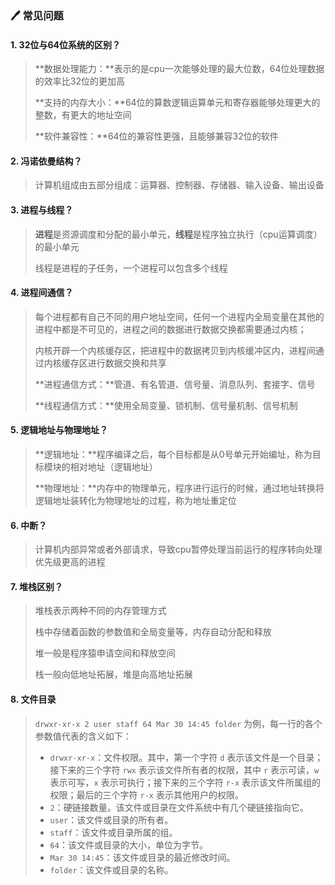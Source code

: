 ### :pen: 常见问题

#### 1. 32位与64位系统的区别？

> **数据处理能力：**表示的是cpu一次能够处理的最大位数，64位处理数据的效率比32位的更加高
>
> **支持的内存大小：**64位的算数逻辑运算单元和寄存器能够处理更大的整数，有更大的地址空间
>
> **软件兼容性：**64位的兼容性更强，且能够兼容32位的软件

#### 2. 冯诺依曼结构？

> 计算机组成由五部分组成：运算器、控制器、存储器、输入设备、输出设备

#### 3. 进程与线程？

> **进程**是资源调度和分配的最小单元，**线程**是程序独立执行（cpu运算调度）的最小单元
>
> 线程是进程的子任务，一个进程可以包含多个线程

#### 4. 进程间通信？

> 每个进程都有自己不同的用户地址空间，任何一个进程内全局变量在其他的进程中都是不可见的，进程之间的数据进行数据交换都需要通过内核；
>
> 内核开辟一个内核缓存区，把进程中的数据拷贝到内核缓冲区内，进程间通过内核缓存区进行数据交换和共享
>
> **进程通信方式：**管道、有名管道、信号量、消息队列、套接字、信号
>
> **线程通信方式：**使用全局变量、锁机制、信号量机制、信号机制

#### 5. 逻辑地址与物理地址？

> **逻辑地址：**程序编译之后，每个目标都是从0号单元开始编址，称为目标模块的相对地址（逻辑地址）
>
> **物理地址：**内存中的物理单元，程序进行运行的时候，通过地址转换将逻辑地址装转化为物理地址的过程，称为地址重定位

#### 6. 中断？

> 计算机内部异常或者外部请求，导致cpu暂停处理当前运行的程序转向处理优先级更高的进程

#### 7. 堆栈区别？

> 堆栈表示两种不同的内存管理方式
>
> 栈中存储着函数的参数值和全局变量等，内存自动分配和释放
>
> 堆一般是程序猿申请空间和释放空间
>
> 栈一般向低地址拓展，堆是向高地址拓展

#### 8. 文件目录

>  `drwxr-xr-x 2 user staff 64 Mar 30 14:45 folder` 为例，每一行的各个参数值代表的含义如下：
>
> - `drwxr-xr-x`：文件权限。其中，第一个字符 `d` 表示该文件是一个目录；接下来的三个字符 `rwx` 表示该文件所有者的权限，其中 `r` 表示可读，`w` 表示可写，`x` 表示可执行；接下来的三个字符 `r-x` 表示该文件所属组的权限；最后的三个字符 `r-x` 表示其他用户的权限。
> - `2`：硬链接数量。该文件或目录在文件系统中有几个硬链接指向它。
> - `user`：该文件或目录的所有者。
> - `staff`：该文件或目录所属的组。
> - `64`：该文件或目录的大小，单位为字节。
> - `Mar 30 14:45`：该文件或目录的最近修改时间。
> - `folder`：该文件或目录的名称。

